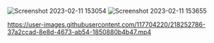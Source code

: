 ![Screenshot 2023-02-11 153054](https://user-images.githubusercontent.com/117704220/218252446-87529511-9d9c-4e64-b4c4-b9367350510c.png)
![Screenshot 2023-02-11 153655](https://user-images.githubusercontent.com/117704220/218252479-7a36819f-0dc0-4411-b513-e3262af84a67.png)



https://user-images.githubusercontent.com/117704220/218252786-37a2ccad-8e8d-4673-ab54-1850880b4b47.mp4

